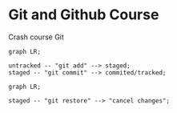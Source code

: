 # Git and Github Course

Crash course Git

```mermaid
graph LR;

untracked -- "git add" --> staged;
staged -- "git commit" --> commited/tracked;

```

```mermaid
graph LR;

staged -- "git restore" --> "cancel changes";

```

